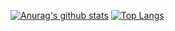 [![Anurag's github stats](https://github-readme-stats.vercel.app/api?username=nobu0605)](https://github.com/nobu0605/github-readme-stats) 
[![Top Langs](https://github-readme-stats.vercel.app/api/top-langs/?username=nobu0605&layout=compact)](https://github.com/nobu0605/github-readme-stats)

